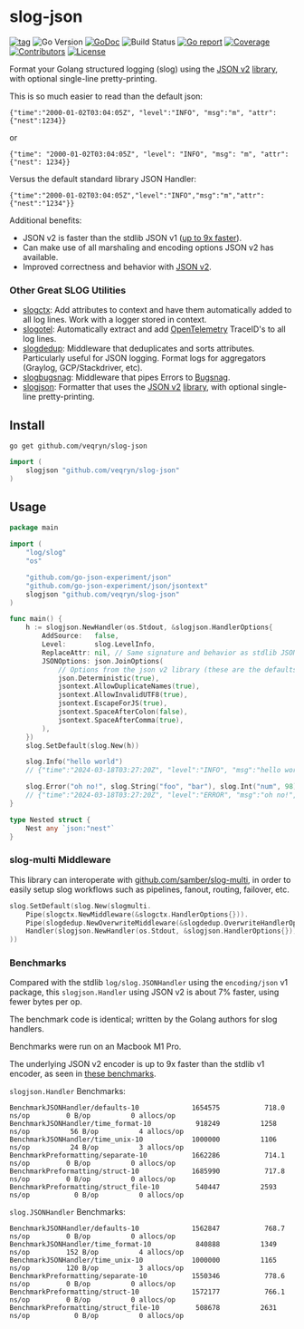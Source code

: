 # slog-json
[![tag](https://img.shields.io/github/tag/veqryn/slog-json.svg)](https://github.com/veqryn/slog-json/releases)
![Go Version](https://img.shields.io/badge/Go-%3E%3D%201.21-%23007d9c)
[![GoDoc](https://godoc.org/github.com/veqryn/slog-json?status.svg)](https://pkg.go.dev/github.com/veqryn/slog-json)
![Build Status](https://github.com/veqryn/slog-json/actions/workflows/build_and_test.yml/badge.svg)
[![Go report](https://goreportcard.com/badge/github.com/veqryn/slog-json)](https://goreportcard.com/report/github.com/veqryn/slog-json)
[![Coverage](https://img.shields.io/codecov/c/github/veqryn/slog-json)](https://codecov.io/gh/veqryn/slog-json)
[![Contributors](https://img.shields.io/github/contributors/veqryn/slog-json)](https://github.com/veqryn/slog-json/graphs/contributors)
[![License](https://img.shields.io/github/license/veqryn/slog-json)](./LICENSE)

Format your Golang structured logging (slog) using the [JSON v2](https://github.com/golang/go/discussions/63397)
[library](https://github.com/go-json-experiment/json), with optional single-line pretty-printing.

This is so much easier to read than the default json:
```text
{"time":"2000-01-02T03:04:05Z", "level":"INFO", "msg":"m", "attr":{"nest":1234}}
```

or
```text
{"time": "2000-01-02T03:04:05Z", "level": "INFO", "msg": "m", "attr": {"nest": 1234}}
```

Versus the default standard library JSON Handler:
```text
{"time":"2000-01-02T03:04:05Z","level":"INFO","msg":"m","attr":{"nest":"1234"}}
```

Additional benefits:
* JSON v2 is faster than the stdlib JSON v1 ([up to 9x faster](https://github.com/go-json-experiment/jsonbench)).
* Can make use of all marshaling and encoding options JSON v2 has available.
* Improved correctness and behavior with [JSON v2](https://github.com/golang/go/discussions/63397).

### Other Great SLOG Utilities
- [slogctx](https://github.com/veqryn/slog-context): Add attributes to context and have them automatically added to all log lines. Work with a logger stored in context.
- [slogotel](https://github.com/veqryn/slog-context/tree/main/otel): Automatically extract and add [OpenTelemetry](https://opentelemetry.io/) TraceID's to all log lines.
- [slogdedup](https://github.com/veqryn/slog-dedup): Middleware that deduplicates and sorts attributes. Particularly useful for JSON logging. Format logs for aggregators (Graylog, GCP/Stackdriver, etc).
- [slogbugsnag](https://github.com/veqryn/slog-bugsnag): Middleware that pipes Errors to [Bugsnag](https://www.bugsnag.com/).
- [slogjson](https://github.com/veqryn/slog-json): Formatter that uses the [JSON v2](https://github.com/golang/go/discussions/63397) [library](https://github.com/go-json-experiment/json), with optional single-line pretty-printing.


## Install
`go get github.com/veqryn/slog-json`

```go
import (
	slogjson "github.com/veqryn/slog-json"
)
```

## Usage
```go
package main

import (
	"log/slog"
	"os"

	"github.com/go-json-experiment/json"
	"github.com/go-json-experiment/json/jsontext"
	slogjson "github.com/veqryn/slog-json"
)

func main() {
	h := slogjson.NewHandler(os.Stdout, &slogjson.HandlerOptions{
		AddSource:   false,
		Level:       slog.LevelInfo,
		ReplaceAttr: nil, // Same signature and behavior as stdlib JSONHandler
		JSONOptions: json.JoinOptions(
			// Options from the json v2 library (these are the defaults)
			json.Deterministic(true),
			jsontext.AllowDuplicateNames(true),
			jsontext.AllowInvalidUTF8(true),
			jsontext.EscapeForJS(true),
			jsontext.SpaceAfterColon(false),
			jsontext.SpaceAfterComma(true),
		),
	})
	slog.SetDefault(slog.New(h))

	slog.Info("hello world")
	// {"time":"2024-03-18T03:27:20Z", "level":"INFO", "msg":"hello world"}

	slog.Error("oh no!", slog.String("foo", "bar"), slog.Int("num", 98), slog.Any("custom", Nested{Nest: "my value"}))
	// {"time":"2024-03-18T03:27:20Z", "level":"ERROR", "msg":"oh no!", "foo":"bar", "num":98, "custom":{"nest":"my value"}}
}

type Nested struct {
	Nest any `json:"nest"`
}
```

### slog-multi Middleware
This library can interoperate with [github.com/samber/slog-multi](https://github.com/samber/slog-multi),
in order to easily setup slog workflows such as pipelines, fanout, routing, failover, etc.
```go
slog.SetDefault(slog.New(slogmulti.
	Pipe(slogctx.NewMiddleware(&slogctx.HandlerOptions{})).
	Pipe(slogdedup.NewOverwriteMiddleware(&slogdedup.OverwriteHandlerOptions{})).
	Handler(slogjson.NewHandler(os.Stdout, &slogjson.HandlerOptions{})),
))
```

### Benchmarks
Compared with the stdlib `log/slog.JSONHandler` using the `encoding/json` v1 package,
this `slogjson.Handler` using JSON v2 is about 7% faster, using fewer bytes per op.

The benchmark code is identical; written by the Golang authors for slog handlers.

Benchmarks were run on an Macbook M1 Pro.

The underlying JSON v2 encoder is up to 9x faster than the stdlib v1 encoder,
as seen in [these benchmarks](https://github.com/go-json-experiment/jsonbench).

`slogjson.Handler` Benchmarks:
```text
BenchmarkJSONHandler/defaults-10         	 1654575	       718.0 ns/op	       0 B/op	       0 allocs/op
BenchmarkJSONHandler/time_format-10      	  918249	      1258 ns/op	      56 B/op	       4 allocs/op
BenchmarkJSONHandler/time_unix-10        	 1000000	      1106 ns/op	      24 B/op	       3 allocs/op
BenchmarkPreformatting/separate-10         	 1662286	       714.1 ns/op	       0 B/op	       0 allocs/op
BenchmarkPreformatting/struct-10           	 1685990	       717.8 ns/op	       0 B/op	       0 allocs/op
BenchmarkPreformatting/struct_file-10      	  540447	      2593 ns/op	       0 B/op	       0 allocs/op
```

`slog.JSONHandler` Benchmarks:
```text
BenchmarkJSONHandler/defaults-10         	 1562847	       768.7 ns/op	       0 B/op	       0 allocs/op
BenchmarkJSONHandler/time_format-10      	  840888	      1349 ns/op	     152 B/op	       4 allocs/op
BenchmarkJSONHandler/time_unix-10        	 1000000	      1165 ns/op	     120 B/op	       3 allocs/op
BenchmarkPreformatting/separate-10         	 1550346	       778.6 ns/op	       0 B/op	       0 allocs/op
BenchmarkPreformatting/struct-10           	 1572177	       766.1 ns/op	       0 B/op	       0 allocs/op
BenchmarkPreformatting/struct_file-10      	  508678	      2631 ns/op	       0 B/op	       0 allocs/op
```
